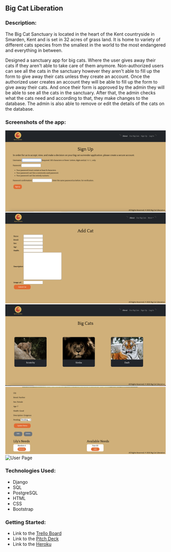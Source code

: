 ## Big Cat Liberation
### Description: 

The Big Cat Sanctuary is located in the heart of the Kent countryside in Smarden, Kent and is set in 32 acres of grass land. It is home to variety of different cats species from the smallest in the world to the most endangered and everything in between.

Designed a sanctuary app for big cats. Where the user gives away their cats if they aren't able to take care of them anymore. Non-authorized users can see all the cats in the sanctuary however they aren't able to fill up the form to give away their cats unless they create an account. Once the authorized user creates an account they will be able to fill up the form to give away their cats. And once their form is approved by the admin they will be able to see all the cats in the sanctuary. After that, the admin checks what the cats need and according to that, they make changes to the database. The admin is also able to remove or edit the details of the cats on the database.

### Screenshots of the app: 


<img src="main_app/static/images/Screenshot2.png" alt="Sign Up">
<br>
<img src="main_app/static/images/Screenshot4.png" alt="Add Cat">
<br>
<img src="main_app/static/images/Screenshot3.png" alt="Index Page">
<br>
<img src="main_app/static/images/Screenshot5.png" alt="Admin Page">
<br>
<img src="main_app/static/images/Screenshot6.png" alt="User Page">




### Technologies Used: 

* Django
* SQL
* PostgreSQL
* HTML
* CSS
* Bootstrap

### Getting Started: 
* Link to the [Trello Board](https://trello.com/b/SFAIHgpR/planning)
* Link to the [Pitch Deck](https://docs.google.com/presentation/d/1Lxul0tmPEzeC0ydBnFt54hAZ-nQEo6-a13E3LvrZzTk/edit#slide=id.ge827bfc624_3_0)
* Link to the [Heroku](https://the-big-cat-liberation.herokuapp.com)
